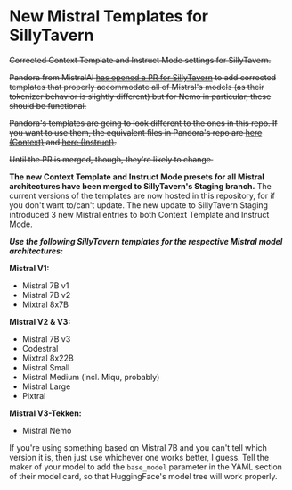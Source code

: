 # New Mistral Templates for SillyTavern
~~Corrected Context Template and Instruct Mode settings for SillyTavern.~~

~~Pandora from MistralAI [has opened a PR for SillyTavern](https://github.com/SillyTavern/SillyTavern/pull/2883) to add corrected templates that properly accommodate all of Mistral's models (as their tokenizer behavior is slightly different) but for Nemo in particular, these should be functional.~~

~~Pandora's templates are going to look different to the ones in this repo. If you want to use them, the equivalent files in Pandora's repo are [here (Context)](https://github.com/pandora-s-git/SillyTavern/blob/patch-2/default/content/presets/context/Mistral%20V3-Tekken.json) and [here (Instruct)](https://github.com/pandora-s-git/SillyTavern/blob/patch-2/default/content/presets/instruct/Mistral%20V3-Tekken.json).~~

~~Until the PR is merged, though, they're likely to change.~~

**The new Context Template and Instruct Mode presets for all Mistral architectures have been merged to SillyTavern's Staging branch.** The current versions of the templates are now hosted in this repository, for if you don't want to/can't update.
The new update to SillyTavern Staging introduced 3 new Mistral entries to both Context Template and Instruct Mode.

__***Use the following SillyTavern templates for the respective Mistral model architectures:***__

__Mistral V1:__
- Mistral 7B v1
- Mistral 7B v2
- Mixtral 8x7B

__Mistral V2 & V3:__
- Mistral 7B v3
- Codestral
- Mixtral 8x22B
- Mistral Small
- Mistral Medium (incl. Miqu, probably)
- Mistral Large
- Pixtral

__Mistral V3-Tekken:__
- Mistral Nemo

If you're using something based on Mistral 7B and you can't tell which version it is, then just use whichever one works better, I guess. Tell the maker of your model to add the `base_model` parameter in the YAML section of their model card, so that HuggingFace's model tree will work properly.
